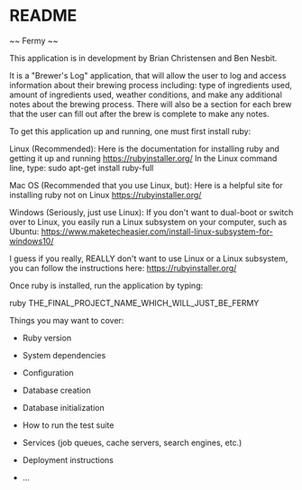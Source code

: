 # README

~~ Fermy ~~

  This application is in development by Brian Christensen and Ben Nesbit.

  It is a "Brewer's Log" application, that will allow the user to log and access
  information about their brewing process including: type of ingredients used,
  amount of ingredients used, weather conditions, and make any additional notes
  about the brewing process. There will also be a section for each brew that the
  user can fill out after the brew is complete to make any notes.

To get this application up and running, one must first install ruby:

  Linux (Recommended):
  Here is the documentation for installing ruby and getting it up and running
  https://rubyinstaller.org/
  In the Linux command line, type:
  sudo apt-get install ruby-full

  Mac OS (Recommended that you use Linux, but):
  Here is a helpful site for installing ruby not on Linux
  https://rubyinstaller.org/

  Windows (Seriously, just use Linux):
  If you don't want to dual-boot or switch over to Linux, you easily run a
  Linux subsystem on your computer, such as Ubuntu:
  https://www.maketecheasier.com/install-linux-subsystem-for-windows10/

  I guess if you really, REALLY don't want to use Linux or a Linux subsystem,
  you can follow the instructions here:
  https://rubyinstaller.org/

Once ruby is installed, run the application by typing:

  ruby THE_FINAL_PROJECT_NAME_WHICH_WILL_JUST_BE_FERMY

Things you may want to cover:

* Ruby version

* System dependencies

* Configuration

* Database creation

* Database initialization

* How to run the test suite

* Services (job queues, cache servers, search engines, etc.)

* Deployment instructions

* ...
